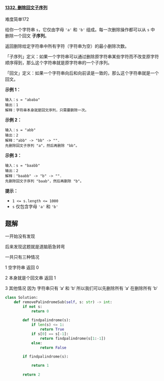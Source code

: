 #### [1332. 删除回文子序列](https://leetcode.cn/problems/remove-palindromic-subsequences/)

难度简单172

给你一个字符串 `s`，它仅由字母 `'a'` 和 `'b'` 组成。每一次删除操作都可以从 `s` 中删除一个回文 **子序列**。

返回删除给定字符串中所有字符（字符串为空）的最小删除次数。

「子序列」定义：如果一个字符串可以通过删除原字符串某些字符而不改变原字符顺序得到，那么这个字符串就是原字符串的一个子序列。

「回文」定义：如果一个字符串向后和向前读是一致的，那么这个字符串就是一个回文。

 

**示例 1：**

```
输入：s = "ababa"
输出：1
解释：字符串本身就是回文序列，只需要删除一次。
```

**示例 2：**

```
输入：s = "abb"
输出：2
解释："abb" -> "bb" -> "". 
先删除回文子序列 "a"，然后再删除 "bb"。
```

**示例 3：**

```
输入：s = "baabb"
输出：2
解释："baabb" -> "b" -> "". 
先删除回文子序列 "baab"，然后再删除 "b"。
```

 

**提示：**

- `1 <= s.length <= 1000`
- `s` 仅包含字母 `'a'` 和 `'b'`



## 题解

一开始没有发现

后来发现这题就是道脑筋急转弯

一共只有三种情况

1 空字符串 返回 0

2 本身就是个回文串 返回 1

3 其他情况 因为 字符串只有 ‘a‘ 和 ’b‘ 所以我们可以先删除所有 ’a‘ 在删除所有 ’b‘



~~~python
class Solution:
    def removePalindromeSub(self, s: str) -> int:
        if not s:
            return 0
        
        def findpalindrome(s):
            if len(s) <= 1:
                return True
            if s[0] == s[-1]:
                return findpalindrome(s[1:-1])
            else:
                return False
        
        if findpalindrome(s):

            return 1
        
        return 2
~~~

